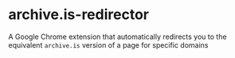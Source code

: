 # archive.is-redirector
A Google Chrome extension that automatically redirects you to the equivalent `archive.is` version of a page for specific domains
